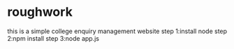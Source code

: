 # roughwork
this is a simple college enquiry management website
step 1:install node
step 2:npm install
step 3:node app.js
